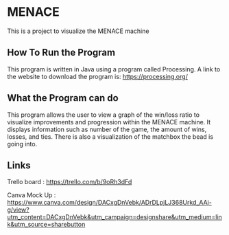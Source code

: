 # MENACE

This is a project to visualize the MENACE machine
 ## How To Run the Program
This program is written in Java using a program called Processing. A link to the website to download the program is: https://processing.org/
## What the Program can do
This program allows the user to view a graph of the win/loss ratio to visualize improvements and progression within the MENACE machine. It displays information such as number of the game, the amount of wins, losses, and ties. There is also a visualization of the matchbox the bead is going into.
## Links

Trello board : https://trello.com/b/9oRh3dFd

Canva Mock Up : https://www.canva.com/design/DACxgDnVebk/ADrDLpjLJ368Urkd_AAj-g/view?utm_content=DACxgDnVebk&utm_campaign=designshare&utm_medium=link&utm_source=sharebutton

